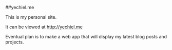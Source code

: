 ##yechiel.me

This is my personal site.

It can be viewed at http://yechiel.me

Eventual plan is to make a web app that will display my latest blog posts and projects.
